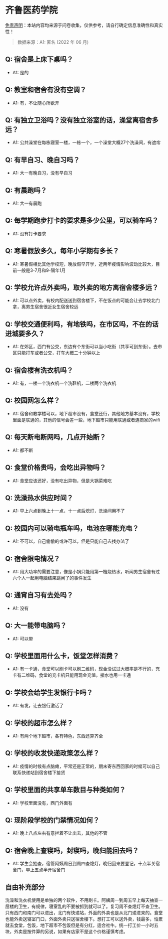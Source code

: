 # 齐鲁医药学院

[免责声明](https://colleges.chat/#_3)：本站内容均来源于问卷收集，仅供参考，请自行确定信息准确性和真实性！

> 数据来源：A1: 匿名 (2022 年 06 月)

## Q: 宿舍是上床下桌吗？

- A1: 是的

## Q: 教室和宿舍有没有空调？

- A1: 有，不让随心所欲开

## Q: 有独立卫浴吗？没有独立浴室的话，澡堂离宿舍多远？

- A1: 公共澡堂在每栋寝室一楼，一栋一个，一个澡堂大概27个洗澡间，有遮帘

## Q: 有早自习、晚自习吗？

- A1: 大一有晚自习，没有早自习

## Q: 有晨跑吗？

- A1: 大一有晨跑

## Q: 每学期跑步打卡的要求是多少公里，可以骑车吗？

- A1: 没有打卡要求

## Q: 寒暑假放多久，每年小学期有多长？

- A1: 寒暑假相比其他学校短，晚放假早开学，近两年疫情影响波动比较大，目前一般是3-7月和9-隔年1月

## Q: 学校允许点外卖吗，取外卖的地方离宿舍楼多远？

- A1: 可以点外卖，有校内配送送到宿舍楼下，不在饭点的可能会让去学校北门拿，离男生宿舍很近女生宿舍较远

## Q: 学校交通便利吗，有地铁吗，在市区吗，不在的话进城要多久？

- A1: 在郊区，西门有公交，东边有个东街可以当小吃街（共享可到东街）。去市区只能打车或者公交，打车大概二十分钟以上

## Q: 宿舍楼有洗衣机吗？

- A1: 有，一楼一个洗衣机一个洗鞋机，二楼两个洗衣机

## Q: 校园网怎么样？

- A1: 宿舍和教学楼可以，地下超市没有，食堂还行，其他地方基本没有，学校里面是联通的，其他的信号会差一些，地下超市只能用联通或者连商家的wifi

## Q: 每天断电断网吗，几点开始断？

- A1: 都不断

## Q: 食堂价格贵吗，会吃出异物吗？

- A1: 食堂应该还好，没有吃出异物，但是大锅菜难吃

## Q: 洗澡热水供应时间？

- A1: 早上六点到晚上十一点，十一点后熄灯，洗澡间用不了

## Q: 校园内可以骑电瓶车吗，电池在哪能充电？

- A1: 不可以，自己偷偷的或许可以，但是只能自己去找办法了

## Q: 宿舍限电情况？

- A1: 用大功率的需要注意，像是小锅只能用第一档烧热水，听闻男生宿舍有过六个人一起用电脑结果跳闸了的事件发生

## Q: 通宵自习有去处吗？

- A1: 没有

## Q: 大一能带电脑吗？

- A1: 可以带

## Q: 学校里面用什么卡，饭堂怎样消费？

- A1: 有一卡通，食堂可以刷卡可以刷二维码，现金没试过大概率是不行的，充卡有二维码，食堂的充卡机只能用现金充值，接水也用一卡通

## Q: 学校会给学生发银行卡吗？

- A1: 有发，让去银行激活了

## Q: 学校的超市怎么样？

- A1: 有两个地下超市，各有特色，东西还算齐全

## Q: 学校的收发快递政策怎么样？

- A1: 疫情的时候有点脑瘫，平常还是正常的，期末寄东西回家的时候可以自己联系快递站到宿舍楼下接货

## Q: 学校里面的共享单车数目与种类如何？

- A1: 学校里面没有，西门外面有

## Q: 现阶段学校的门禁情况如何？

- A1: 晚上八点左右有意拦着不让出去，其他的不管

## Q: 宿舍晚上查寝吗，封寝吗，晚归能回去吗？

- A1: 学生会抽查，宿管阿姨周日到周四查熄灯，晚归回来要登记，十点半关宿舍门，早上五点半开宿舍门

## 自由补充部分

洗澡和洗衣机使用是单独的两个软件，不用刷卡。阿姨周一到周五早上每天抽查一层楼的卫生，有规律，寝室乱的不要被抓到就可以了。复习周不查熄灯不查卫生。只有西门和南门可以进出，北门有快递站，外面的外卖也是从北门递进来的。食堂也能外卖送寝室门口，外面外卖只送宿舍楼下。想打工可以送外卖，钱最多，怕累就去食堂，包饭，地下超市不包饭但是有分红，适合社牛。统一打工价一小时五块，外卖是按件算的另说，如果有店家不是这个价格谨慎考虑。